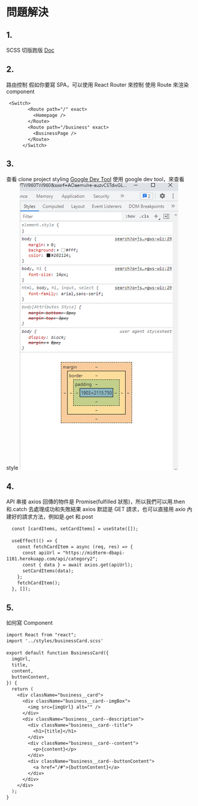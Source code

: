 # 問題解決

## 1.

SCSS 切版跑版
[Doc](https://wcc723.github.io/css/2017/07/21/css-flex/)

## 2.

路由控制
假如你要寫 SPA，可以使用 React Router 來控制
使用 Route 來渲染 component

```
 <Switch>
        <Route path="/" exact>
          <Homepage />
        </Route>
        <Route path="/business" exact>
          <BusinessPage />
        </Route>
      </Switch>
```

## 3.

查看 clone project styling
[Google Dev Tool](https://developer.chrome.com/docs/devtools/css/)
使用 google dev tool，來查看 style
![](./unknown.png)

## 4.

API 串接
axios 回傳的物件是 Promise(fulfilled 狀態)，所以我們可以用.then 和.catch 去處理成功和失敗結果
axios 默認是 GET 請求，也可以直接用 axio 內建好的請求方法，例如是.get 和.post

```
  const [cardItems, setCardItems] = useState([]);

  useEffect(() => {
    const fetchCardItem = async (req, res) => {
      const apiUrl = "https://midterm-dbapi-1101.herokuapp.com/api/category2";
      const { data } = await axios.get(apiUrl);
      setCardItems(data);
    };
    fetchCardItem();
  }, []);
```

## 5.

如何寫 Component

```
import React from "react";
import '../styles/businessCard.scss'

export default function BusinessCard({
  imgUrl,
  title,
  content,
  buttonContent,
}) {
  return (
    <div className="business__card">
      <div className="business__card--imgBox">
        <img src={imgUrl} alt="" />
      </div>
      <div className="business__card--description">
        <div className="business__card--title">
          <h1>{title}</h1>
        </div>
        <div className="business__card--content">
          <p>{content}</p>
        </div>
        <div className="business__card--buttonContent">
          <a href="/#">{buttonContent}</a>
        </div>
      </div>
    </div>
  );
}
```
